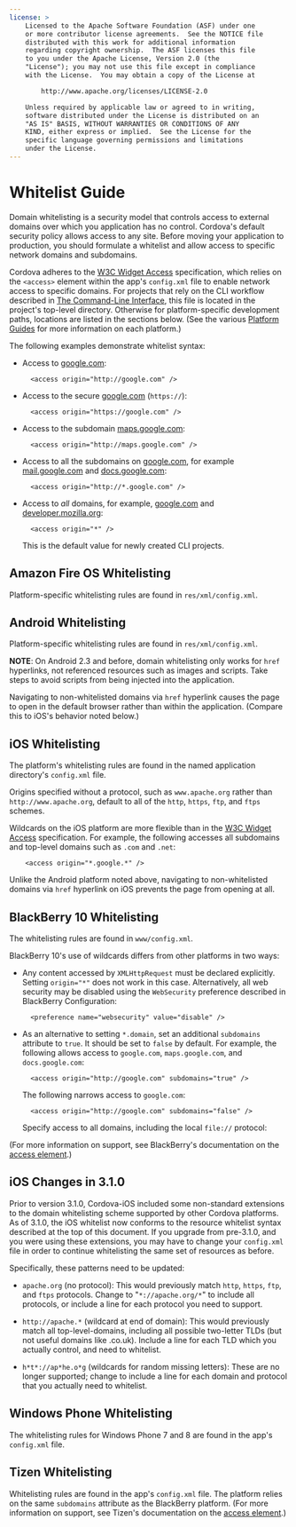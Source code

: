 ```yaml
---
license: >
    Licensed to the Apache Software Foundation (ASF) under one
    or more contributor license agreements.  See the NOTICE file
    distributed with this work for additional information
    regarding copyright ownership.  The ASF licenses this file
    to you under the Apache License, Version 2.0 (the
    "License"); you may not use this file except in compliance
    with the License.  You may obtain a copy of the License at

        http://www.apache.org/licenses/LICENSE-2.0

    Unless required by applicable law or agreed to in writing,
    software distributed under the License is distributed on an
    "AS IS" BASIS, WITHOUT WARRANTIES OR CONDITIONS OF ANY
    KIND, either express or implied.  See the License for the
    specific language governing permissions and limitations
    under the License.
---
```


# Whitelist Guide

Domain whitelisting is a security model that controls access to
external domains over which you application has no control.  Cordova's
default security policy allows access to any site. Before moving your
application to production, you should formulate a whitelist and allow
access to specific network domains and subdomains.

Cordova adheres to the [W3C Widget Access][1] specification, which
relies on the `<access>` element within the app's `config.xml` file to
enable network access to specific domains. For projects that rely on
the CLI workflow described in <a href="../../cli/index.html">The Command-Line Interface</a>, this file is
located in the project's top-level directory. Otherwise for
platform-specific development paths, locations are listed in the
sections below. (See the various <a href="../../platforms/index.html">Platform Guides</a> for more information
on each platform.)

The following examples demonstrate whitelist syntax:

* Access to [google.com][2]:

        <access origin="http://google.com" />

* Access to the secure [google.com][3] (`https://`):

        <access origin="https://google.com" />

* Access to the subdomain [maps.google.com][4]:

        <access origin="http://maps.google.com" />

* Access to all the subdomains on [google.com][2], for example
  [mail.google.com][5] and [docs.google.com][6]:

        <access origin="http://*.google.com" />

* Access to _all_ domains, for example, [google.com][2] and
  [developer.mozilla.org][7]:

        <access origin="*" />

  This is the default value for newly created CLI projects.

## Amazon Fire OS Whitelisting

Platform-specific whitelisting rules are found in
`res/xml/config.xml`.

## Android Whitelisting

Platform-specific whitelisting rules are found in
`res/xml/config.xml`.

__NOTE__: On Android 2.3 and before, domain whitelisting only works
for `href` hyperlinks, not referenced resources such as images and
scripts. Take steps to avoid scripts from being injected into the
application.

Navigating to non-whitelisted domains via `href` hyperlink causes the
page to open in the default browser rather than within the
application.  (Compare this to iOS's behavior noted below.)

## iOS Whitelisting

The platform's whitelisting rules are found in the named application
directory's `config.xml` file.

Origins specified without a protocol, such as `www.apache.org` rather
than `http://www.apache.org`, default to all of the `http`, `https`,
`ftp`, and `ftps` schemes.

Wildcards on the iOS platform are more flexible than in the [W3C
Widget Access][1] specification.  For example, the following accesses
all subdomains and top-level domains such as `.com` and `.net`:

        <access origin="*.google.*" />

Unlike the Android platform noted above, navigating to non-whitelisted
domains via `href` hyperlink on iOS prevents the page from opening at
all.

## BlackBerry 10 Whitelisting

The whitelisting rules are found in `www/config.xml`.

BlackBerry 10's use of wildcards differs from other platforms in two
ways:

* Any content accessed by `XMLHttpRequest` must be declared
  explicitly. Setting `origin="*"` does not work in this case.
  Alternatively, all web security may be disabled using the
  `WebSecurity` preference described in BlackBerry Configuration:
 
        <preference name="websecurity" value="disable" />

* As an alternative to setting `*.domain`, set an additional
  `subdomains` attribute to `true`. It should be set to `false` by
  default. For example, the following allows access to `google.com`,
  `maps.google.com`, and `docs.google.com`:

        <access origin="http://google.com" subdomains="true" />

  The following narrows access to `google.com`:

        <access origin="http://google.com" subdomains="false" />

  Specify access to all domains, including the local `file://`
  protocol:

    <access origin="*" subdomains="true" />

(For more information on support, see BlackBerry's documentation on the
[access element][8].)

## iOS Changes in 3.1.0

Prior to version 3.1.0, Cordova-iOS included some non-standard extensions to the domain whitelisting scheme supported by other Cordova platforms. As of 3.1.0, the iOS whitelist now conforms to the resource whitelist syntax described at the top of this document. If you upgrade from pre-3.1.0, and you were using these extensions, you may have to change your `config.xml` file in order to continue whitelisting the same set of resources as before.

Specifically, these patterns need to be updated:

- `apache.org` (no protocol): This would previously match `http`, `https`, `ftp`, and `ftps` protocols. Change to "`*://apache.org/*`" to include all protocols, or include a line for each protocol you need to support.

- `http://apache.*` (wildcard at end of domain): This would previously match all top-level-domains, including all possible two-letter TLDs (but not useful domains like .co.uk). Include a line for each TLD which you actually control, and need to whitelist.

- `h*t*://ap*he.o*g` (wildcards for random missing letters): These are no longer supported; change to include a line for each domain and protocol that you actually need to whitelist.

## Windows Phone Whitelisting

The whitelisting rules for Windows Phone 7 and 8 are found in the
app's `config.xml` file.

## Tizen Whitelisting

Whitelisting rules are found in the app's `config.xml` file. The
platform relies on the same `subdomains` attribute as the BlackBerry
platform.
(For more information on support, see Tizen's documentation on the
[access element][9].)

[1]: http://www.w3.org/TR/widgets-access/
[2]: http://google.com
[3]: https://google.com
[4]: http://maps.google.com
[5]: http://mail.google.com
[6]: http://docs.google.com
[7]: http://developer.mozilla.org
[8]: https://developer.blackberry.com/html5/documentation/ww_developing/Access_element_834677_11.html
[9]: https://developer.tizen.org/help/index.jsp?topic=%2Forg.tizen.web.appprogramming%2Fhtml%2Fide_sdk_tools%2Fconfig_editor_w3celements.htm

